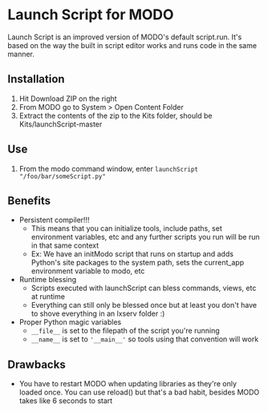 # Launch Script for MODO

Launch Script is an improved version of MODO's default script.run.  It's based on the way the built in script editor works and runs code in the same manner.

## Installation
1. Hit Download ZIP on the right
2. From MODO go to System > Open Content Folder
3. Extract the contents of the zip to the Kits folder, should be Kits/launchScript-master

## Use
1. From the modo command window, enter ```launchScript "/foo/bar/someScript.py"```

## Benefits
- Persistent compiler!!!
	- This means that you can initialize tools, include paths, set environment variables, etc and any further scripts you run will be run in that same context
	- Ex: We have an initModo script that runs on startup and adds Python's site packages to the system path, sets the current_app environment variable to modo, etc
- Runtime blessing
	- Scripts executed with launchScript can bless commands, views, etc at runtime
	- Everything can still only be blessed once but at least you don't have to shove everything in an lxserv folder :)
- Proper Python magic variables
	- ```__file__``` is set to the filepath of the script you're running
	- ```__name__``` is set to ```'__main__'``` so tools using that convention will work

## Drawbacks
- You have to restart MODO when updating libraries as they're only loaded once.  You can use reload() but that's a bad habit, besides MODO takes like 6 seconds to start
